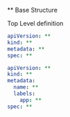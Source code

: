 ** Base Structure

Top Level definition
```yml
apiVersion: **
kind: **
metadata: **
spec: **
```

```yml
apiVersion: **
kind: **
metadata:
  name: **
  labels:
    app: **
spec: **
```